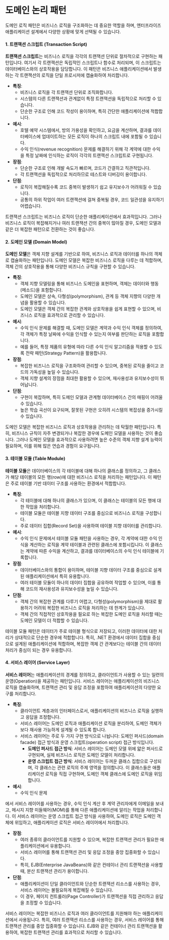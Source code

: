 # 도메인 논리 패턴

도메인 로직 패턴은 비즈니스 로직을 구조화하는 데 중요한 역할을 하며, 엔터프라이즈 애플리케이션 설계에서 다양한 상황에 맞게 선택될 수 있습니다.&#x20;

#### 1. 트랜잭션 스크립트 (Transaction Script)

**트랜잭션 스크립트**는 비즈니스 로직을 각각의 트랜잭션 단위로 절차적으로 구현하는 패턴입니다. 여기서 각 트랜잭션은 독립적인 스크립트나 함수로 처리되며, 이 스크립트는 데이터베이스와의 상호작용을 담당합니다. 이 패턴은 비즈니스 애플리케이션에서 발생하는 각 트랜잭션의 로직을 단일 프로시저에 캡슐화하여 처리합니다.

* **특징**:
  * 비즈니스 로직을 각 트랜잭션 단위로 조직화합니다.
  * 시스템의 다른 트랜잭션과 관계없이 특정 트랜잭션을 독립적으로 처리할 수 있습니다.
  * 단순한 구조로 인해 코드 작성이 용이하며, 특히 간단한 애플리케이션에 적합합니다.
* **예시**:
  * 호텔 예약 시스템에서, 방의 가용성을 확인하고, 요금을 계산하며, 결과를 데이터베이스에 업데이트하는 모든 로직이 하나의 스크립트 내에 포함될 수 있습니다.
  * 수익 인식(revenue recognition) 문제를 해결하기 위해 각 계약에 대한 수익을 특정 날짜에 인식하는 로직이 각각의 트랜잭션 스크립트로 구현됩니다.
* **장점**:
  * 단순한 구조로 인해 개발 속도가 빠르며, 코드가 간결하고 직관적입니다.
  * 각 트랜잭션을 독립적으로 처리하므로 테스트와 디버깅이 용이합니다.
* **단점**:
  * 로직이 복잡해질수록 코드 중복이 발생하기 쉽고 유지보수가 어려워질 수 있습니다.
  * 공통의 하위 작업이 여러 트랜잭션에 걸쳐 중복될 경우, 코드 일관성을 유지하기 어렵습니다.

트랜잭션 스크립트는 비즈니스 로직이 단순한 애플리케이션에서 효과적입니다. 그러나 비즈니스 로직이 복잡해지거나 여러 트랜잭션 간의 중복이 많아질 경우, 도메인 모델과 같은 더 복잡한 패턴으로 전환하는 것이 좋습니다.

#### 2. 도메인 모델 (Domain Model)

**도메인 모델**은 객체 지향 설계를 기반으로 하여, 비즈니스 로직과 데이터를 하나의 객체로 캡슐화하는 패턴입니다. 도메인 모델은 복잡한 비즈니스 로직을 다루는 데 적합하며, 객체 간의 상호작용을 통해 다양한 비즈니스 규칙을 구현할 수 있습니다.

* **특징**:
  * 객체 지향 모델링을 통해 비즈니스 도메인을 표현하며, 객체는 데이터와 행동(메소드)을 포함합니다.
  * 도메인 모델은 상속, 다형성(polymorphism), 관계 등 객체 지향의 다양한 개념을 활용할 수 있습니다.
  * 도메인 모델은 객체 간의 복잡한 관계와 상호작용을 쉽게 표현할 수 있으며, 비즈니스 로직을 효과적으로 관리할 수 있습니다.
* **예시**:
  * 수익 인식 문제를 해결할 때, 도메인 모델은 계약과 수익 인식 객체를 정의하여, 각 객체가 특정 날짜에 수익을 인식할 수 있는지 여부를 판단하는 로직을 포함합니다.
  * 예를 들어, 특정 제품의 유형에 따라 다른 수익 인식 알고리즘을 적용할 수 있도록 전략 패턴(Strategy Pattern)을 활용합니다.
* **장점**:
  * 복잡한 비즈니스 로직을 구조화하여 관리할 수 있으며, 중복된 로직을 줄이고 코드의 가독성을 높일 수 있습니다.
  * 객체 지향 설계의 장점을 최대한 활용할 수 있으며, 재사용성과 유지보수성이 뛰어납니다.
* **단점**:
  * 구현이 복잡하며, 특히 도메인 모델과 관계형 데이터베이스 간의 매핑이 어려울 수 있습니다.
  * 높은 학습 곡선이 요구되며, 잘못된 구현은 오히려 시스템의 복잡성을 증가시킬 수 있습니다.

도메인 모델은 복잡한 비즈니스 로직과 상호작용을 관리하는 데 탁월한 패턴입니다. 특히, 비즈니스 규칙이 자주 변경되거나 복잡한 경우에 도메인 모델을 사용하는 것이 좋습니다. 그러나 도메인 모델을 효과적으로 사용하려면 높은 수준의 객체 지향 설계 능력이 필요하며, 이를 위해 많은 연습과 경험이 요구됩니다.

#### 3. 테이블 모듈 (Table Module)

**테이블 모듈**은 데이터베이스의 각 테이블에 대해 하나의 클래스를 정의하고, 그 클래스가 해당 테이블의 모든 행(row)에 대한 비즈니스 로직을 처리하는 패턴입니다. 이 패턴은 주로 테이블 기반 데이터 구조를 사용하는 환경에서 적합합니다.

* **특징**:
  * 각 테이블에 대해 하나의 클래스가 있으며, 이 클래스는 테이블의 모든 행에 대한 작업을 처리합니다.
  * 테이블 모듈은 테이블 지향 데이터 구조를 중심으로 비즈니스 로직을 구성합니다.
  * 주로 데이터 집합(Record Set)을 사용하여 테이블 지향 데이터를 관리합니다.
* **예시**:
  * 수익 인식 문제에서 테이블 모듈 패턴을 사용하는 경우, 각 계약에 대한 수익 인식을 계산하는 로직을 계약 테이블과 관련된 클래스에 포함시킵니다. 이 클래스는 계약에 따른 수익을 계산하고, 결과를 데이터베이스의 수익 인식 테이블에 기록합니다.
* **장점**:
  * 데이터베이스와의 통합이 용이하며, 테이블 지향 데이터 구조를 중심으로 설계된 애플리케이션에서 특히 유용합니다.
  * 여러 테이블 모듈이 하나의 데이터 집합을 공유하여 작업할 수 있으며, 이를 통해 코드의 재사용성과 유지보수성을 높일 수 있습니다.
* **단점**:
  * 객체 간의 복잡한 관계를 다루기 어렵고, 다형성(polymorphism)을 제대로 활용하기 어려워 복잡한 비즈니스 로직을 처리하는 데 한계가 있습니다.
  * 객체 간의 직접적인 상호작용을 필요로 하는 복잡한 도메인 로직을 처리할 때는 도메인 모델이 더 적합할 수 있습니다.

테이블 모듈 패턴은 데이터가 주로 테이블 형식으로 저장되고, 이러한 데이터에 대한 처리가 상대적으로 단순한 경우에 적합합니다. 특히, .NET 환경에서 데이터 집합을 중심으로 설계된 애플리케이션에 적합하며, 복잡한 객체 간 관계보다는 테이블 간의 데이터 처리가 중심이 되는 경우 유용합니다.

#### 4. 서비스 레이어 (Service Layer)

**서비스 레이어**는 애플리케이션의 경계를 정의하고, 클라이언트가 사용할 수 있는 일련의 운영(Operation)을 제공하는 패턴입니다. 서비스 레이어는 애플리케이션의 비즈니스 로직을 캡슐화하며, 트랜잭션 관리 및 응답 조정을 포함하여 애플리케이션의 다양한 요구를 처리합니다.

* **특징**:
  * 클라이언트 계층과의 인터페이스로서, 애플리케이션의 비즈니스 로직을 실행하고 응답을 조정합니다.
  * 서비스 레이어는 도메인 로직과 애플리케이션 로직을 분리하여, 도메인 객체가 보다 재사용 가능하게 설계될 수 있도록 합니다.
  * 서비스 레이어는 주로 두 가지 구현 방식으로 나뉩니다: 도메인 퍼사드(domain facade) 접근 방식과 운영 스크립트(operation script) 접근 방식입니다.
    * **도메인 퍼사드 접근 방식**: 서비스 레이어는 도메인 모델 위에 얇은 퍼사드로 구현되며, 실제 비즈니스 로직은 도메인 모델이 처리합니다.
    * **운영 스크립트 접근 방식**: 서비스 레이어는 두꺼운 클래스 집합으로 구성되며, 각 클래스는 관련 로직의 주제 영역을 정의합니다. 이 클래스들은 애플리케이션 로직을 직접 구현하며, 도메인 객체 클래스에 도메인 로직을 위임합니다.
* **예시**:
  * 수익 인식 문제

에서 서비스 레이어를 사용하는 경우, 수익 인식 계산 후 계약 관리자에게 이메일을 보내고, 메시지 지향 미들웨어(MOM)를 통해 다른 애플리케이션에 알리는 작업을 처리합니다. 이 서비스 레이어는 운영 스크립트 접근 방식을 사용하여, 도메인 로직은 도메인 객체에 위임하고, 애플리케이션 로직은 서비스 레이어에서 처리합니다.

* **장점**:
  * 여러 종류의 클라이언트를 지원할 수 있으며, 복잡한 트랜잭션 관리가 필요한 애플리케이션에서 유용합니다.
  * 서비스 레이어를 통해 트랜잭션 관리 및 응답 조정을 중앙 집중화할 수 있습니다.
  * 특히, EJB(Enterprise JavaBeans)와 같은 컨테이너 관리 트랜잭션을 사용할 때, 분산 트랜잭션 관리가 용이합니다.
* **단점**:
  * 애플리케이션이 단일 클라이언트와 단순한 트랜잭션 리소스를 사용하는 경우, 서비스 레이어는 불필요하게 복잡해질 수 있습니다.
  * 이 경우, 페이지 컨트롤러(Page Controller)가 트랜잭션을 직접 관리하고 응답을 조정할 수 있습니다.

서비스 레이어는 복잡한 비즈니스 로직과 여러 클라이언트를 지원해야 하는 애플리케이션에서 사용됩니다. 특히, 여러 트랜잭션 리소스를 사용하는 경우, 서비스 레이어를 통해 트랜잭션 관리를 중앙 집중화할 수 있습니다. EJB와 같은 컨테이너 관리 트랜잭션을 활용하여, 복잡한 트랜잭션 관리를 효과적으로 처리할 수 있습니다.
